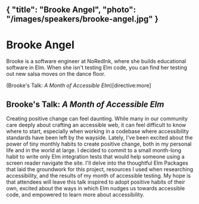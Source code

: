 {
    "title": "Brooke Angel",
    "photo": "/images/speakers/brooke-angel.jpg"
}
---

# Brooke Angel

Brooke is a software engineer at NoRedInk, where she builds educational software in Elm. When she isn't testing Elm code, you can find her testing out new salsa moves on the dance floor.

(Brooke's Talk: *A Month of Accessible Elm*)[directive:more]

## Brooke's Talk: *A Month of Accessible Elm*

Creating positive change can feel daunting. While many in our community care deeply about crafting an accessible web, it can feel difficult to know where to start, especially when working in a codebase where accessibility standards have been left by the wayside. Lately, I've been excited about the power of tiny monthly habits to create positive change, both in my personal life and in the world at large. I decided to commit to a small month-long habit to write only Elm integration tests that would help someone using a screen reader navigate the site. I'll delve into the thoughtful Elm Packages that laid the groundwork for this project, resources I used when researching accessibility, and the results of my month of accessible testing. My hope is that attendees will leave this talk inspired to adopt positive habits of their own, excited about the ways in which Elm nudges us towards accessible code, and empowered to learn more about accessibility.
